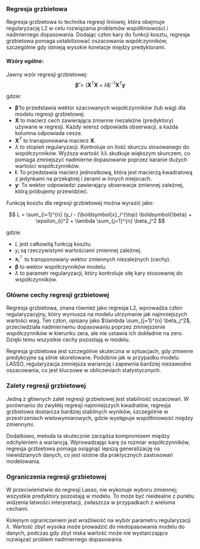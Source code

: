 ### Regresja grzbietowa

Regresja grzbietowa to technika regresji liniowej, która obejmuje regularyzację L2 w celu rozwiązania problemów współliniowości i nadmiernego dopasowania. Dodając człon kary do funkcji kosztu, regresja grzbietowa pomaga ustabilizować oszacowania współczynników, szczególnie gdy istnieją wysokie korelacje między predyktorami.

#### Wzóry ogólne:
Jawny wzór regresji grzbietowej:
$$
\boldsymbol{\hat \beta} = ( \boldsymbol{X}^T \boldsymbol{X} + \lambda \boldsymbol{I} )^{-1} \boldsymbol{X}^T \boldsymbol{y}
$$

gdzie:

- $\boldsymbol{\hat \beta}$ to przedstawia wektor szacowanych współczynników (lub wag) dla modelu regresji grzbietowej.
- $\boldsymbol{X}$ to macierz cech zawierająca zmienne niezależne (predyktory) używane w regresji. Każdy wiersz odpowiada obserwacji, a każda kolumna odpowiada cesze.
- $\boldsymbol{X}^T$ to transponowana macierz $\boldsymbol{X}$. 
- $\lambda$ to stopień regularyzacji. Kontroluje on ilość skurczu stosowanego do współczynników. Wyższa wartość λλ skutkuje większym skurczem, co pomaga zmniejszyć nadmierne dopasowanie poprzez karanie dużych wartości współczynników.
- $\boldsymbol{I}$: To przedstawia macierz jednostkową, która jest macierzą kwadratową z jedynkami na przekątnej i zerami w innych miejscach. 
- $\boldsymbol{y}$: To wektor odpowiedzi zawierający obserwacje zmiennej zależnej, którą próbujemy przewidzieć.


Funkcję kosztu dla regresji grzbietowej można wyrazić jako:

$$
L = \sum_{i=1}^{n} (y_i - (\boldsymbol{x}_i^{\top} \boldsymbol{\beta} + \epsilon_i))^2 + \lambda \sum_{j=1}^{n} \beta_j^2
$$

gdzie:
- $L$ jest całkowitą funkcją kosztu.
- $y_i$ są rzeczywistymi wartościami zmiennej zależnej.
- $\boldsymbol{x}_i^{\top}$ to transponowany wektor zmiennych niezależnych (cechy).
- $\boldsymbol{\beta}$ to wektor współczynników modelu.
- $\lambda$ to parametr regularyzacji, który kontroluje siłę kary stosowanej do współczynników.

### Główne cechy regresji grzbietowej
Regresja grzbietowa, znana również jako regresja L2, wprowadza człon regularyzacyjny, który wymusza na modelu utrzymanie jak najmniejszych wartości wag. Ten człon, opisany jako $\lambda \sum_{j=1}^{n} \beta_j^2$, przeciwdziała nadmiernemu dopasowaniu poprzez zmniejszenie współczynników w kierunku zera, ale nie ustawia ich dokładnie na zero. Dzięki temu wszystkie cechy pozostają w modelu.

Regresja grzbietowa jest szczególnie skuteczna w sytuacjach, gdy zmienne predykcyjne są silnie skorelowane. Podobnie jak w przypadku modelu LASSO, regularyzacja zmniejsza wariancję i zapewnia bardziej niezawodne oszacowania, co jest kluczowe w obliczeniach statystycznych.

### Zalety regresji grzbietowej

Jedną z głównych zalet regresji grzbietowej jest stabilność oszacowań. W porównaniu do zwykłej regresji najmniejszych kwadratów, regresja grzbietowa dostarcza bardziej stabilnych wyników, szczególnie w przestrzeniach wielowymiarowych, gdzie występuje współliniowość między zmiennymi. 

Dodatkowo, metoda ta skutecznie zarządza kompromisem między odchyleniem a wariancją. Wprowadzając karę za rozmiar współczynników, regresja grzbietowa pomaga osiągnąć lepszą generalizację na niewidzianych danych, co jest istotne dla praktycznych zastosowań modelowania.

### Ograniczenia regresji grzbietowej

W przeciwieństwie do regresji Lasso, nie wykonuje wyboru zmiennej; wszystkie predyktory pozostają w modelu. To może być nieidealne z punktu widzenia łatwości interpretacji, zwłaszcza w przypadkach z wieloma cechami.

Kolejnym ograniczeniem jest wrażliwość na wybór parametru regularyzacji $\lambda$. Wartość zbyt wysoka może prowadzić do niedopasowania modelu do danych, podczas gdy zbyt niska wartość może nie wystarczająco rozwiązać problem nadmiernego dopasowania.
